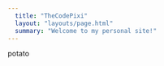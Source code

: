```yaml
---
  title: "TheCodePixi"
  layout: "layouts/page.html"
  summary: "Welcome to my personal site!"
---
```


potato 